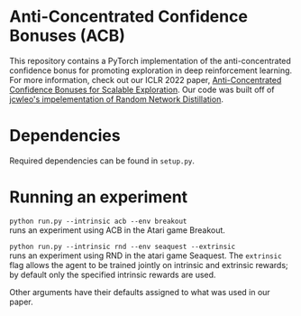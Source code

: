 # Anti-Concentrated Confidence Bonuses (ACB)

This repository contains a PyTorch implementation of the anti-concentrated confidence bonus for promoting exploration in deep reinforcement learning. For more information, check out our ICLR 2022 paper, [Anti-Concentrated Confidence Bonuses for Scalable Exploration](https://arxiv.org/abs/2110.11202). Our code was built off of [jcwleo's impelementation of Random Network Distillation](https://github.com/jcwleo/random-network-distillation-pytorch). 

# Dependencies

Required dependencies can be found in `setup.py`.

# Running an experiment

`python run.py --intrinsic acb --env breakout`\
runs an experiment using ACB in the Atari game Breakout.

`python run.py --intrinsic rnd --env seaquest --extrinsic`\
runs an experiment using RND in the atari game Seaquest. The `extrinsic` flag allows the agent to be trained jointly on intrinsic and extrinsic rewards; by default only the specified intrinsic rewards are used.

Other arguments have their defaults assigned to what was used in our paper.


